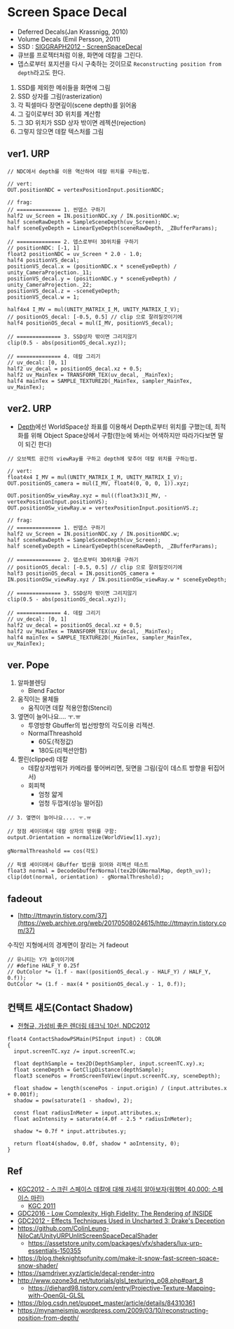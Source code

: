 # Screen Space Decal

- Deferred Decals(Jan Krassnigg, 2010)
- Volume Decals (Emil Persson, 2011)
- SSD : [SIGGRAPH2012 - ScreenSpaceDecal](https://www.slideshare.net/blindrenderer/screen-space-decals-in-warhammer-40000-space-marine-14699854)
- 큐브를 프로젝터처럼 이용, 화면에 데칼을 그린다.
- 뎁스로부터 포지션을 다시 구축하는 것이므로 `Reconstructing position from depth`라고도 한다.

1. SSD를 제외한 메쉬들을 화면에 그림
2. SSD 상자를 그림(rasterization)
3. 각 픽셀마다 장면깊이(scene depth)를 읽어옴
4. 그 깊이로부터 3D 위치를 계산함
5. 그 3D 위치가 SSD 상자 밖이면 레젝션(rejection)
6. 그렇지 않으면 데칼 텍스처를 그림

## ver1. URP

``` hlsl
// NDC에서 depth를 이용 역산하여 데칼 위치를 구하는법.

// vert:
OUT.positionNDC = vertexPositionInput.positionNDC;

// frag:
// ============== 1. 씬뎁스 구하기
half2 uv_Screen = IN.positionNDC.xy / IN.positionNDC.w;
half sceneRawDepth = SampleSceneDepth(uv_Screen);
half sceneEyeDepth = LinearEyeDepth(sceneRawDepth, _ZBufferParams);

// ============== 2. 뎁스로부터 3D위치를 구하기
// positionNDC: [-1, 1]
float2 positionNDC = uv_Screen * 2.0 - 1.0;
half4 positionVS_decal;
positionVS_decal.x = (positionNDC.x * sceneEyeDepth) / unity_CameraProjection._11;
positionVS_decal.y = (positionNDC.y * sceneEyeDepth) / unity_CameraProjection._22;
positionVS_decal.z = -sceneEyeDepth;
positionVS_decal.w = 1;

half4x4 I_MV = mul(UNITY_MATRIX_I_M, UNITY_MATRIX_I_V);
// positionOS_decal: [-0.5, 0.5] // clip 으로 잘려질것이기에 
half4 positionOS_decal = mul(I_MV, positionVS_decal);

// ============== 3. SSD상자 밖이면 그리지않기
clip(0.5 - abs(positionOS_decal.xyz));

// ============== 4. 데칼 그리기
// uv_decal: [0, 1]
half2 uv_decal = positionOS_decal.xz + 0.5;
half2 uv_MainTex = TRANSFORM_TEX(uv_decal, _MainTex);
half4 mainTex = SAMPLE_TEXTURE2D(_MainTex, sampler_MainTex, uv_MainTex);
```

## ver2. URP

- [Depth](./Basic/Depth.md)에선 WorldSpace상 좌표를 이용해서 Depth로부터 위치를 구했는데, 최적화를 위해 Object Space상에서 구함(한눈에 봐서는 어색하지만 따라가다보면 말이 되긴 한다)

``` hlsl
// 오브젝트 공간의 viewRay를 구하고 depth에 맞추어 데칼 위치를 구하는법.

// vert:
float4x4 I_MV = mul(UNITY_MATRIX_I_M, UNITY_MATRIX_I_V);
OUT.positionOS_camera = mul(I_MV, float4(0, 0, 0, 1)).xyz;

OUT.positionOSw_viewRay.xyz = mul((float3x3)I_MV, -vertexPositionInput.positionVS);
OUT.positionOSw_viewRay.w = vertexPositionInput.positionVS.z;

// frag:
// ============== 1. 씬뎁스 구하기
half2 uv_Screen = IN.positionNDC.xy / IN.positionNDC.w;
half sceneRawDepth = SampleSceneDepth(uv_Screen);
half sceneEyeDepth = LinearEyeDepth(sceneRawDepth, _ZBufferParams);

// ============== 2. 뎁스로부터 3D위치를 구하기
// positionOS_decal: [-0.5, 0.5] // clip 으로 잘려질것이기에
half3 positionOS_decal = IN.positionOS_camera + IN.positionOSw_viewRay.xyz / IN.positionOSw_viewRay.w * sceneEyeDepth;

// ============== 3. SSD상자 밖이면 그리지않기
clip(0.5 - abs(positionOS_decal.xyz));

// ============== 4. 데칼 그리기
// uv_decal: [0, 1]
half2 uv_decal = positionOS_decal.xz + 0.5;
half2 uv_MainTex = TRANSFORM_TEX(uv_decal, _MainTex);
half4 mainTex = SAMPLE_TEXTURE2D(_MainTex, sampler_MainTex, uv_MainTex);
```

## ver. Pope

1. 알파블렌딩
   - Blend Factor
2. 움직이는 물체들
   - 움직이면 데칼 적용안함(Stencil)
3. 옆면이 늘어나요.... ㅜ.ㅠ
   - 투영방향 Gbuffer의 법선방향의 각도이용 리젝션.
   - NormalThreashold
     - 60도(적정값)
     - 180도(리젝션안함)
4. 짤린(clipped) 데칼
   - 데칼상자범위가 카메라를 뚷어버리면, 뒷면을 그림(깊이 데스트 방향을 뒤집어서)
   - 회피책
     - 엄청 얇게
     - 엄청 두껍게(성능 떨어짐)

``` hlsl
// 3. 옆면이 늘어나요.... ㅜ.ㅠ

// 정점 셰이더에서 데칼 상자의 방위를 구함:
output.Orientation = normalize(WorldView[1].xyz);

gNormalThreashold == cos(각도)

// 픽셀 셰이더에서 GBuffer 법선을 읽어와 리젝션 테스트
float3 normal = DecodeGbufferNormal(tex2D(GNormalMap, depth_uv));
clip(dot(normal, orientation) - gNormalThreshold);
```

## fadeout

- [http://ttmayrin.tistory.com/37](https://web.archive.org/web/20170508024615/http://ttmayrin.tistory.com/37)

수직인 지형에서의 경계면이 잘리는 거 fadeout

``` hlsl
// 유니티는 Y가 높이이기에
// #define HALF_Y 0.25f
// OutColor *= (1.f - max((positionOS_decal.y - HALF_Y) / HALF_Y, 0.f));
OutColor *= (1.f - max(4 * positionOS_decal.y - 1, 0.f));
```

## 컨택트 섀도(Contact Shadow)

- [전형규, 가성비 좋은 렌더링 테크닉 10선, NDC2012](https://www.slideshare.net/devcatpublications/10ndc2012)

``` hlsl
float4 ContactShadowPSMain(PSInput input) : COLOR
{
  input.screenTC.xyz /= input.screenTC.w;

  float depthSample = tex2D(DepthSampler, input.screenTC.xy).x;
  float sceneDepth = GetClipDistance(depthSample);
  float3 scenePos = FromScreenToView(input.screenTC.xy, sceneDepth);

  float shadow = length(scenePos - input.origin) / (input.attributes.x + 0.001f);
  shadow = pow(saturate(1 - shadow), 2);

  const float radiusInMeter = input.attributes.x;
  float aoIntensity = saturate(4.0f - 2.5 * radiusInMeter);

  shadow *= 0.7f * input.attributes.y;

  return float4(shadow, 0.0f, shadow * aoIntensity, 0);
}
```

## Ref

- [KGC2012 - 스크린 스페이스 데칼에 대해 자세히 알아보자(워햄머 40,000: 스페이스 마린)](https://www.slideshare.net/blindrendererkr/40000)
  - [KGC 2011](https://www.slideshare.net/blindrenderer/rendering-tech-of-space-marinekgc-2011)
- [GDC2016 - Low Complexity, High Fidelity: The Rendering of INSIDE](https://www.youtube.com/watch?v=RdN06E6Xn9E&t=2153s)
- [GDC2012 - Effects Techniques Used in Uncharted 3: Drake's Deception](https://ubm-twvideo01.s3.amazonaws.com/o1/vault/gdc2012/slides/Programming%20Track/Robin_Marshall_EffectsTechniquesUsed.pdf)
- <https://github.com/ColinLeung-NiloCat/UnityURPUnlitScreenSpaceDecalShader>
  - <https://assetstore.unity.com/packages/vfx/shaders/lux-urp-essentials-150355>
- <https://blog.theknightsofunity.com/make-it-snow-fast-screen-space-snow-shader/>
- <https://samdriver.xyz/article/decal-render-intro>
- <http://www.ozone3d.net/tutorials/glsl_texturing_p08.php#part_8>
  - <https://diehard98.tistory.com/entry/Projective-Texture-Mapping-with-OpenGL-GLSL>
- <https://blog.csdn.net/puppet_master/article/details/84310361>
- <https://mynameismjp.wordpress.com/2009/03/10/reconstructing-position-from-depth/>
